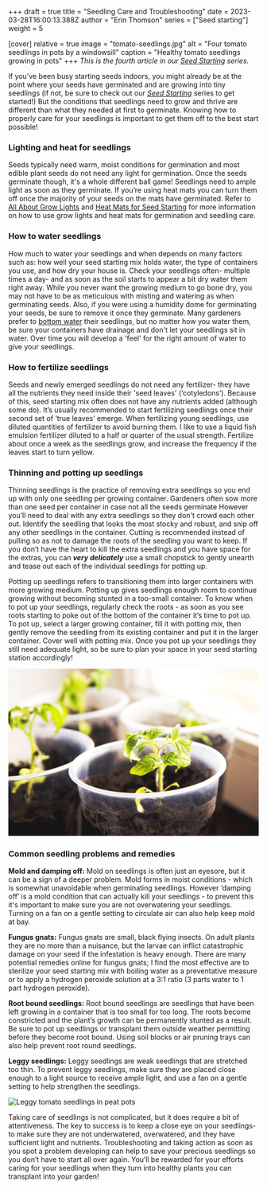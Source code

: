 +++
draft = true
title = "Seedling Care and Troubleshooting"
date = 2023-03-28T16:00:13.388Z
author = "Erin Thomson"
series = ["Seed starting"]
weight = 5

[cover]
relative = true
image = "tomato-seedlings.jpg"
alt = "Four tomato seedlings in pots by a windowsill"
caption = "Healthy tomato seedlings growing in pots"
+++
*This is the fourth article in our [Seed Starting](../../series/seed-starting/) series.*

If you’ve been busy starting seeds indoors, you might already be at the point where your seeds have germinated and are growing into tiny seedlings (if not, be sure to check out our *[Seed Starting](../../series/seed-starting/)* series to get started!) But the conditions that seedlings need to grow and thrive are different than what they needed at first to germinate. Knowing how to properly care for your seedlings is important to get them off to the best start possible!

### Lighting and heat for seedlings

Seeds typically need warm, moist conditions for germination and most edible plant seeds do not need any light for germination. Once the seeds germinate though, it's a whole different ball game! Seedlings need to ample light as soon as they germinate.  If you’re using heat mats you can turn them off once the majority of your seeds on the mats have germinated. Refer to [All About Grow Lights](https://blog.planter.garden/posts/grow-lights/) and [Heat Mats for Seed Starting](https://blog.planter.garden/posts/heat-mats/) for more information on how to use grow lights and heat mats for germination and seedling care. 

### How to water seedlings

How much to water your seedlings and when depends on many factors such as: how well your seed starting mix holds water, the type of containers you use, and how dry your house is. Check your seedlings often- multiple times a day- and as soon as the soil starts to appear a bit dry water them right away. While you never want the growing medium to go bone dry, you may not have to be as meticulous with misting and watering as when germinating seeds. Also, if you were using a humidity dome for germinating your seeds, be sure to remove it once they germinate. Many gardeners prefer to [bottom water](https://blog.planter.garden/posts/the-ups-and-downs-of-bottom-watering/) their seedlings, but no matter how you water them, be sure your containers have drainage and don't let your seedlings sit in water. Over time you will develop a 'feel' for the right amount of water to give your seedlings.

### How to fertilize seedlings

Seeds and newly emerged seedlings do not need any fertilizer- they have all the nutrients they need inside their 'seed leaves' (‘cotyledons’). Because of this, seed starting mix often does not have any nutrients added (although some do).  It’s usually recommended to start fertilizing seedlings once their second set of ‘true leaves’ emerge. When fertilizing young seedlings, use diluted quantities of fertilizer to avoid burning them. I like to use a liquid fish emulsion fertilizer diluted to a half or quarter of the usual strength. Fertilize about once a week as the seedlings grow, and increase the frequency if the leaves start to turn yellow.

### Thinning and potting up seedlings

Thinning seedlings is the practice of removing extra seedlings so you end up with only one seedling per growing container. Gardeners often sow more than one seed per container in case not all the seeds germinate However you’ll need to deal with any extra seedlings so they don't crowd each other out. Identify the seedling that looks the most stocky and robust, and snip off any other seedlings in the container. Cutting is recommended instead of pulling so as not to damage the roots of the seedling you want to keep. If you don’t have the heart to kill the extra seedlings and you have space for the extras, you can ***very delicately*** use a small chopstick to gently unearth and tease out each of the individual seedlings for potting up.

Potting up seedlings refers to transitioning them into larger containers with more growing medium. Potting up gives seedlings enough room to continue growing without becoming stunted in a too-small container. To know when to pot up your seedlings, regularly check the roots - as soon as you see roots starting to poke out of the bottom of the container it’s time to pot up. To pot up, select a larger growing container, fill it with potting mix, then gently remove the seedling from its existing container and put it in the larger container. Cover well with potting mix. Once you pot up your seedlings they still need adequate light, so be sure to plan your space in your seed starting station accordingly!

![Young tomato seedlings in plastic containers](tomato-seedlings-pots.jpg)

### Common seedling problems and remedies

**Mold and damping off:** Mold on seedlings is often just an eyesore, but it can be a sign of a deeper problem. Mold forms in moist conditions - which is somewhat unavoidable when germinating seedlings. However ‘damping off’ is a mold condition that can actually kill your seedlings - to prevent this it's important to make sure you are not overwatering your seedlings. Turning on a fan on a gentle setting to circulate air can also help keep mold at bay.

**Fungus gnats:** Fungus gnats are small, black flying insects. On adult plants they are no more than a nuisance, but the larvae can inflict catastrophic damage on your seed if the infestation is heavy enough. There are many potential remedies online for fungus gnats; I find the most effective are to sterilize your seed starting mix with boiling water as a preventative measure or to apply a hydrogen peroxide solution at a 3:1 ratio (3 parts water to 1 part hydrogen peroxide).

**Root bound seedlings:** Root bound seedlings are seedlings that have been left growing in a container that is too small for too long. The roots become constricted and the plant’s growth can be permanently stunted as a result. Be sure to pot up seedlings or transplant them outside weather permitting before they become root bound. Using soil blocks or air pruning trays can also help prevent root round seedlings.

**Leggy seedlings:** Leggy seedlings are weak seedlings that are stretched too thin. To prevent leggy seedlings, make sure they are placed close enough to a light source to receive ample light, and use a fan on a gentle setting to help strengthen the seedlings.

![Leggy tomato seedlings in peat pots](leggy-tomatoes.jpg)

Taking care of seedlings is not complicated, but it does require a bit of attentiveness. The key to success is to keep a close eye on your seedlings- to make sure they are not underwatered, overwatered, and they have sufficient light and nutrients. Troubleshooting and taking action as soon as you spot a problem developing can help to save your precious seedlings so you don’t have to start all over again. You’ll be rewarded for your efforts caring for your seedlings when they turn into healthy plants you can transplant into your garden!